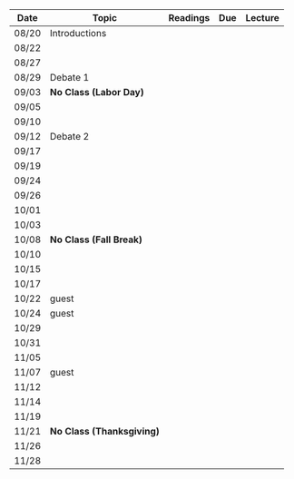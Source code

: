 

| Date   | Topic                      | Readings                      | Due           | Lecture      |
| ------ |----------------------------|-------------------------------|---------------|--------------|
| 08/20  | Introductions              |                               |               |              |
| 08/22  |                            |                               |               |              |
| 08/27  |                            |                               |               |              |
| 08/29  | Debate 1                   |                               |               |              |
| 09/03  | **No Class (Labor Day)**   |                               |               |              |
| 09/05  |                            |                               |               |              |
| 09/10  |                            |                               |               |              |
| 09/12  | Debate 2                   |                               |               |              |
| 09/17  |                            |                               |               |              |
| 09/19  |                            |                               |               |              |
| 09/24  |                            |                               |               |              |
| 09/26  |                            |                               |               |              |
| 10/01  |                            |                               |               |              |
| 10/03  |                            |                               |               |              |
| 10/08  | **No Class (Fall Break)**  |                               |               |              |
| 10/10  |                            |                               |               |              |
| 10/15  |                            |                               |               |              |
| 10/17  |                            |                               |               |              |
| 10/22  |  guest                     |                               |               |              |
| 10/24  |  guest                     |                               |               |              |
| 10/29  |                            |                               |               |              |
| 10/31  |                            |                               |               |              |
| 11/05  |                            |                               |               |              |
| 11/07  |  guest                     |                               |               |              |
| 11/12  |                            |                               |               |              |
| 11/14  |                            |                               |               |              |
| 11/19  |                            |                               |               |              |
| 11/21  | **No Class (Thanksgiving)**|                               |               |              |
| 11/26  |                            |                               |               |              |
| 11/28  |                            |                               |               |              |
